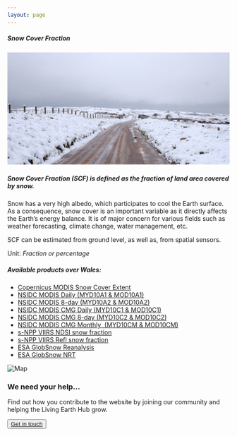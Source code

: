 ```yaml
---
layout: page
---
```


<!-- Content-section-start -->
<div class="container">
    <div class="row">
        <div class="col-12 mt-60">
            <h5 class="common-title">Snow Cover Fraction</h5>
        </div>
        <div class="col-xs-12 col-sm-12 col-ms-9 col-lg-9 col-xl-9 col-xxl-9">
            <div class="common-image pb-5">
                <img src="/assets/img/wales/big/snow-cover-fraction.jpg" class="img-fluid" alt="Snow Cover Fraction">
            </div>
            <div>
                <h5 class="font-weight-bold">Snow Cover Fraction (SCF) is defined as the fraction of land area covered by snow.</h5>
                <div class="pt-4">
                    <p>Snow has a very high albedo, which participates to cool the Earth surface. As a consequence, snow cover is an important variable as it directly affects the Earth’s energy balance. It is of major concern for various fields such as weather forecasting, climate change, water management, etc.</p>
                    <p>SCF can be estimated from ground level, as well as, from spatial sensors.</p>
                    <p>Unit: <i>Fraction or percentage</i></p>
                </div>
            </div>
            <div class="row">
                <div class="col-xs-12 col-sm-6 col-md-7 col-lg-8">
                    <div class="py-5">
                        <h5 class="font-weight-bold mb-4">Available products over Wales:</h5>
                        <ul class="list-title">
                            <li class="list-item"><a href="https://land.copernicus.eu/global/products/sce" target="_blank">Copernicus MODIS Snow Cover Extent</a></li>
                            <li class="list-item"><a href="http://nsidc.org/data/modis/data_summaries" target="_blank">NSIDC MODIS Daily (MYD10A1 &amp;&nbsp;MOD10A1)</a></li>
                            <li class="list-item"><a href="http://nsidc.org/data/modis/data_summaries" target="_blank">NSIDC MODIS 8-day (MYD10A2 &amp;&nbsp;MOD10A2)</a></li>
                            <li class="list-item"><a href="http://nsidc.org/data/modis/data_summaries" target="_blank">NSIDC MODIS CMG Daily (MYD10C1 &amp;&nbsp;MOD10C1)</a></li>
                            <li class="list-item"><a href="http://nsidc.org/data/modis/data_summaries" target="_blank">NSIDC MODIS CMG 8-day (MYD10C2 &amp;&nbsp;MOD10C2)</a></li>
                            <li class="list-item"><a href="http://nsidc.org/data/modis/data_summaries" target="_blank">NSIDC MODIS CMG&nbsp;Monthly&nbsp; (MYD10CM &amp;&nbsp;MOD10CM)</a></li>
                            <li class="list-item"><a href="https://www.star.nesdis.noaa.gov/smcd/emb/snow/viirs/viirs-snow-fraction.html" target="_blank">s-NPP VIIRS NDSI snow fraction</a></li>
                            <li class="list-item"><a href="https://www.star.nesdis.noaa.gov/smcd/emb/snow/viirs/viirs-snow-fraction.html" target="_blank">s-NPP VIIRS Refl snow fraction</a></li>
                            <li class="list-item"><a href="http://www.globsnow.info/index.php?page=Products" target="_blank">ESA GlobSnow Reanalysis</a></li>
                            <li class="list-item"><a href="http://www.globsnow.info/index.php?page=Products" target="_blank">ESA GlobSnow NRT</a></li>
                        </ul>
                    </div>
                </div>
                <div class="col-xs-12 col-sm-6 col-md-5 col-lg-4">
                    <div class="pt-2 pb-5">
                        <img src="/assets/img/wales/maps/snow-cover-fraction.png" class="img-fluid" alt="Map">
                    </div>
                </div>
            </div>
        </div>
    </div>
</div>
<!-- Content-section-end -->

<!-- get-in-section-Start -->
<div class="container mb-100">
    <div class="get-in-section-main">
        <div class="get-in-section-dsc">
            <h3>We need your help&hellip;</h3>
            <p>Find out how you contribute to the website by joining our community and helping the Living Earth Hub grow.</p>
        </div>
        <button type="button"><a href="/contact/">Get in touch</a></button>
    </div>
</div>
<!-- get-in-section-End -->
